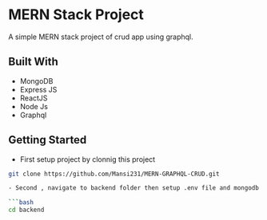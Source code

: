 # MERN Stack Project

A simple MERN stack project of crud app using graphql.

## Built With

- MongoDB
- Express JS
- ReactJS
- Node Js
- Graphql

## Getting Started

- First setup project by clonnig this project
  
```bash
git clone https://github.com/Mansi231/MERN-GRAPHQL-CRUD.git

- Second , navigate to backend folder then setup .env file and mongodb database

```bash
cd backend

